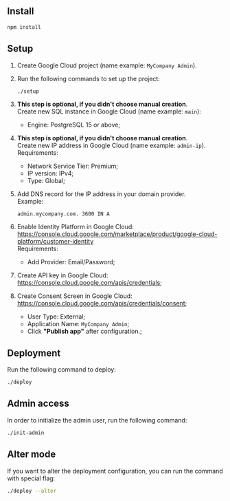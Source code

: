 ## Install

```bash
npm install
```

## Setup

1. Create Google Cloud project (name example: `MyCompany Admin`).

2. Run the following commands to set up the project:

   ```bash
   ./setup
   ```

3. **This step is optional, if you didn't choose manual creation**. <br>
   Create new SQL instance in Google Cloud (name example: `main`):

   - Engine: PostgreSQL 15 or above;

4. **This step is optional, if you didn't choose manual creation**. <br>
   Create new IP address in Google Cloud (name example: `admin-ip`).<br/>
   Requirements:

   - Network Service Tier: Premium;
   - IP version: IPv4;
   - Type: Global;

5. Add DNS record for the IP address in your domain provider.<br/>
   Example:
   ```
   admin.mycompany.com. 3600 IN A
   ```
6. Enable Identity Platform in Google Cloud: https://console.cloud.google.com/marketplace/product/google-cloud-platform/customer-identity<br/>
   Requirements:

   - Add Provider: Email/Password;

7. Create API key in Google Cloud: https://console.cloud.google.com/apis/credentials;

8. Create Consent Screen in Google Cloud: https://console.cloud.google.com/apis/credentials/consent;
   - User Type: External;
   - Application Name: `MyCompany Admin`;
   - Click **"Publish app"** after configuration.;

## Deployment

Run the following command to deploy:

```bash
./deploy
```

## Admin access

In order to initialize the admin user, run the following command:

```bash
./init-admin
```

## Alter mode

If you want to alter the deployment configuration, you can run the command with special flag:

```bash
./deploy --alter
```
